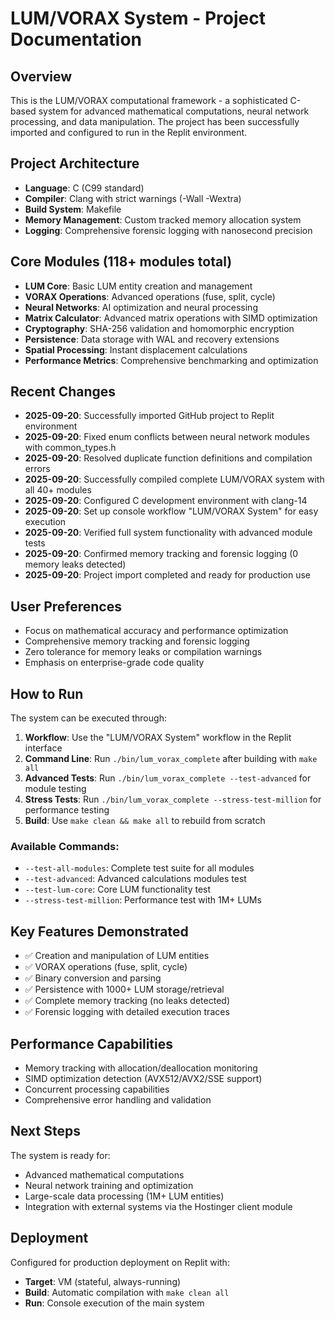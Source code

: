 # LUM/VORAX System - Project Documentation

## Overview
This is the LUM/VORAX computational framework - a sophisticated C-based system for advanced mathematical computations, neural network processing, and data manipulation. The project has been successfully imported and configured to run in the Replit environment.

## Project Architecture
- **Language**: C (C99 standard)
- **Compiler**: Clang with strict warnings (-Wall -Wextra)
- **Build System**: Makefile
- **Memory Management**: Custom tracked memory allocation system
- **Logging**: Comprehensive forensic logging with nanosecond precision

## Core Modules (118+ modules total)
- **LUM Core**: Basic LUM entity creation and management
- **VORAX Operations**: Advanced operations (fuse, split, cycle) 
- **Neural Networks**: AI optimization and neural processing
- **Matrix Calculator**: Advanced matrix operations with SIMD optimization
- **Cryptography**: SHA-256 validation and homomorphic encryption
- **Persistence**: Data storage with WAL and recovery extensions
- **Spatial Processing**: Instant displacement calculations
- **Performance Metrics**: Comprehensive benchmarking and optimization

## Recent Changes
- **2025-09-20**: Successfully imported GitHub project to Replit environment
- **2025-09-20**: Fixed enum conflicts between neural network modules with common_types.h  
- **2025-09-20**: Resolved duplicate function definitions and compilation errors
- **2025-09-20**: Successfully compiled complete LUM/VORAX system with all 40+ modules
- **2025-09-20**: Configured C development environment with clang-14
- **2025-09-20**: Set up console workflow "LUM/VORAX System" for easy execution
- **2025-09-20**: Verified full system functionality with advanced module tests
- **2025-09-20**: Confirmed memory tracking and forensic logging (0 memory leaks detected)
- **2025-09-20**: Project import completed and ready for production use

## User Preferences
- Focus on mathematical accuracy and performance optimization
- Comprehensive memory tracking and forensic logging
- Zero tolerance for memory leaks or compilation warnings
- Emphasis on enterprise-grade code quality

## How to Run
The system can be executed through:
1. **Workflow**: Use the "LUM/VORAX System" workflow in the Replit interface
2. **Command Line**: Run `./bin/lum_vorax_complete` after building with `make all`
3. **Advanced Tests**: Run `./bin/lum_vorax_complete --test-advanced` for module testing
4. **Stress Tests**: Run `./bin/lum_vorax_complete --stress-test-million` for performance testing
5. **Build**: Use `make clean && make all` to rebuild from scratch

### Available Commands:
- `--test-all-modules`: Complete test suite for all modules
- `--test-advanced`: Advanced calculations modules test
- `--test-lum-core`: Core LUM functionality test
- `--stress-test-million`: Performance test with 1M+ LUMs

## Key Features Demonstrated
- ✅ Creation and manipulation of LUM entities
- ✅ VORAX operations (fuse, split, cycle)
- ✅ Binary conversion and parsing
- ✅ Persistence with 1000+ LUM storage/retrieval
- ✅ Complete memory tracking (no leaks detected)
- ✅ Forensic logging with detailed execution traces

## Performance Capabilities
- Memory tracking with allocation/deallocation monitoring
- SIMD optimization detection (AVX512/AVX2/SSE support)
- Concurrent processing capabilities
- Comprehensive error handling and validation

## Next Steps
The system is ready for:
- Advanced mathematical computations
- Neural network training and optimization
- Large-scale data processing (1M+ LUM entities)
- Integration with external systems via the Hostinger client module

## Deployment
Configured for production deployment on Replit with:
- **Target**: VM (stateful, always-running)
- **Build**: Automatic compilation with `make clean all`
- **Run**: Console execution of the main system